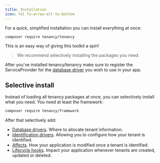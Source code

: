 ```yaml
---
title: Installation
icon: fal fa-arrow-alt-to-bottom
---
```

For a quick, simplified installation you can install everything at once:

```bash
composer require tenancy/tenancy
```

This is an easy way of giving this toolkit a spin!

> We recommend selectively installing the packages you need.

After you've installed tenancy/tenancy make sure to register the ServiceProvider
for the [database driver](database-drivers) you wish to use in your app.

## Selective install

Instead of loading all tenancy packages at once, you can selectively install
what you need. You need at least the framework:

```bash
composer require tenancy/framework
``` 

After that selectively add:

- [Database drivers](database-drivers). Where to allocate tenant information.
- [Identification drivers](identification-drivers). Allowing you to configure how your tenant is identified.
- [Affects](affects). How your application is modified once a tenant is identified.
- [Lifecycle hooks](hooks). Impact your application whenever tenants are created, updated or deleted.

